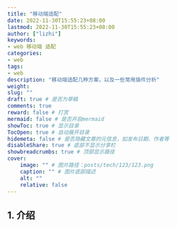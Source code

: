 ```yaml
---
title: "移动端适配"
date: 2022-11-30T15:55:23+08:00
lastmod: 2022-11-30T15:55:23+08:00
author: ["lizhi"]
keywords: 
- web 移动端 适配
categories: 
- web
tags: 
- web
description: "移动端适配几种方案，以及一些常用插件分析"
weight:
slug: ""
draft: true # 是否为草稿
comments: true
reward: false # 打赏
mermaid: false # 是否开启mermaid
showToc: true # 显示目录
TocOpen: true # 自动展开目录
hidemeta: false # 是否隐藏文章的元信息，如发布日期、作者等
disableShare: true # 底部不显示分享栏
showbreadcrumbs: true # 顶部显示路径
cover:
    image: "" # 图片路径：posts/tech/123/123.png
    caption: "" # 图片底部描述
    alt: ""
    relative: false
---
```



## 1. 介绍


